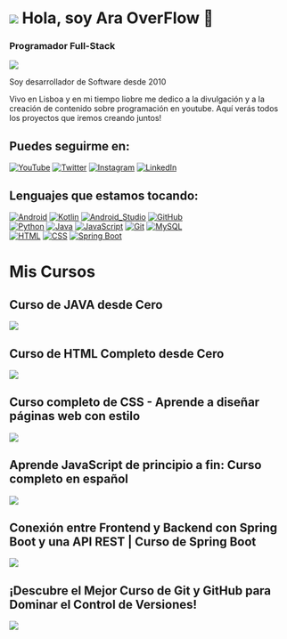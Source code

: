 # ![](https://i.imgur.com/B2MvZwF.png) Hola, soy Ara OverFlow 👋
### Programador Full-Stack

![](https://i.imgur.com/1rpx63Z.png)


Soy desarrollador de Software desde 2010

Vivo en Lisboa y en mi tiempo liobre me dedico a la divulgación y a la creación de contenido sobre programación en youtube.
Aquí verás todos los proyectos que iremos creando juntos!





## Puedes seguirme en:

[![YouTube](https://img.shields.io/badge/YouTube-AraOverFlow-FF0000?style=for-the-badge&logo=youtube&logoColor=white&labelColor=101010)](https://youtube.com/@araoverflow)
[![Twitter](https://img.shields.io/badge/Twitter-araoverflow-1DA1F2?style=for-the-badge&logo=twitter&logoColor=white&labelColor=101010)](https://twitter.com/araoverflow)
[![Instagram](https://img.shields.io/badge/Instagram-araoverflow-E4405F?style=for-the-badge&logo=instagram&logoColor=white&labelColor=101010)](https://instagram.com/araoverflow)
[![LinkedIn](https://img.shields.io/badge/LinkedIn-AraOverFlow-0077B5?style=for-the-badge&logo=linkedin&logoColor=white&labelColor=101010)](https://www.linkedin.com/in/ara-168638278/)

## Lenguajes que estamos tocando:

[![Android](https://img.shields.io/badge/Android-3DDC84?style=for-the-badge&logo=android&logoColor=white&labelColor=101010)]()
[![Kotlin](https://img.shields.io/badge/Kotlin-0095D5?style=for-the-badge&logo=kotlin&logoColor=white&labelColor=101010)]()
[![Android_Studio](https://img.shields.io/badge/Android_Studio-3DDC84?style=for-the-badge&logo=android-studio&logoColor=white&labelColor=101010)]()
[![GitHub](https://img.shields.io/badge/GitHub-181717?style=for-the-badge&logo=github&logoColor=white&labelColor=101010)]()
</br>
[![Python](https://img.shields.io/badge/Python-yellow?style=for-the-badge&logo=python&logoColor=white&labelColor=101010)]()
[![Java](https://img.shields.io/badge/Java-000000?style=for-the-badge&logo=intellijidea&logoColor=white&labelColor=101010)]()
[![JavaScript](https://img.shields.io/badge/JavaScript-F7DF1E?style=for-the-badge&logo=javascript&logoColor=white&labelColor=101010)]()
[![Git](https://img.shields.io/badge/Git-F05032?style=for-the-badge&logo=git&logoColor=white&labelColor=101010)]()
[![MySQL](https://img.shields.io/badge/MySQL-4479A1?style=for-the-badge&logo=mysql&logoColor=white&labelColor=101010)]()
</br>
[![HTML](https://img.shields.io/badge/Html-E34F26?style=for-the-badge&logo=html5&logoColor=white&labelColor=101010)]()
[![CSS](https://img.shields.io/badge/CSS-1572B6?style=for-the-badge&logo=css3&logoColor=white&labelColor=101010)]()
[![Spring Boot](https://img.shields.io/badge/SpringBoot-6DB33F?style=for-the-badge&logo=springboot&logoColor=white&labelColor=101010)]()


# Mis Cursos

## Curso de JAVA desde Cero
<a href="https://youtube.com/playlist?list=PL5WIDRX6OlG_xc0w96IdKU1Jse7wHRIby" target="_blank"> <img src="https://i.imgur.com/wHRfBnN.png"></a>

## Curso de HTML Completo desde Cero
<a href="https://youtu.be/kHyKwz4c--o" target="_blank"> <img src="https://i.imgur.com/TKek01a.jpg"></a>

## Curso completo de CSS - Aprende a diseñar páginas web con estilo
<a href="https://youtu.be/c1w7FBb2Qdw" target="_blank"> <img src="https://i.imgur.com/NmNdakg.jpg"></a>

## Aprende JavaScript de principio a fin: Curso completo en español
<a href="https://youtu.be/kFzrcMsFouA" target="_blank"> <img src="https://i.imgur.com/9VA8WKy.jpg"></a>

## Conexión entre Frontend y Backend con Spring Boot y una API REST | Curso de Spring Boot
<a href="https://youtu.be/00_36HIaicA" target="_blank"> <img src="https://i.imgur.com/wRzeNEU.png"></a>

## ¡Descubre el Mejor Curso de Git y GitHub para Dominar el Control de Versiones!
<a href="https://www.youtube.com/watch?v=8vEQ4QiB1MA" target="_blank"> <img src="https://i.imgur.com/mwEx3an.png"></a>
